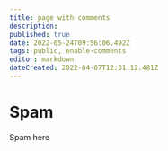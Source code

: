```yaml
---
title: page with comments
description: 
published: true
date: 2022-05-24T09:56:06.492Z
tags: public, enable-comments
editor: markdown
dateCreated: 2022-04-07T12:31:12.481Z
---
```


# Spam
Spam here